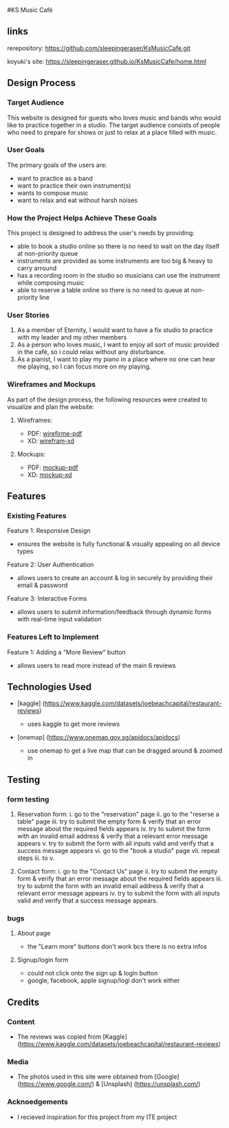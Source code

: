 #KS Music Café

## links

rerepository: https://github.com/sleepingeraser/KsMusicCafe.git

koyuki's site: https://sleepingeraser.github.io/KsMusicCafe/home.html

## Design Process

### Target Audience

This website is designed for guests who loves music and bands who would like to practice together in a studio. The target audience consists of people who need to prepare for shows or just to relax at a place filled with music.

### User Goals

The primary goals of the users are:

- want to practice as a band
- want to practice their own instrument(s)
- wants to compose music
- want to relax and eat without harsh noises

### How the Project Helps Achieve These Goals

This project is designed to address the user's needs by providing:

- able to book a studio online so there is no need to wait on the day itself at non-priority queue
- instruments are provided as some instruments are too big & heavy to carry arround
- has a recording room in the studio so musicians can use the instrument while composing music
- able to reserve a table online so there is no need to queue at non-priority line

### User Stories

1. As a member of Eternity, I would want to have a fix studio to practice with my leader and my other members
2. As a person who loves music, I want to enjoy all sort of music provided in the café, so i could relax without any disturbance.
3. As a pianist, I want to play my piano in a place where no one can hear me playing, so I can focus more on my playing.

### Wireframes and Mockups

As part of the design process, the following resources were created to visualize and plan the website:

1. Wireframes:

   - PDF: [wirefirme-pdf](prototype/pdf-file/HiFi.pdf)
   - XD: [wirefram-xd](prototype/XD-file/HiFi.xd)

2. Mockups:
   - PDF: [mockup-pdf](prototype/pdf-file/MockUp.pdf)
   - XD: [mockup-xd](prototype/XD-file/MockUp.xd)

## Features

### Existing Features

Feature 1: Responsive Design

- ensures the website is fully functional & visually appealing on all device types

Feature 2: User Authentication

- allows users to create an account & log in securely by providing their email & password

Feature 3: Interactive Forms

- allows users to submit information/feedback through dynamic forms with real-time input validation

### Features Left to Implement

Feature 1: Adding a "More Review" button

- allows users to read more instead of the main 6 reviews

## Technologies Used

- [kaggle] (https://www.kaggle.com/datasets/joebeachcapital/restaurant-reviews)

  - uses kaggle to get more reviews

- [onemap] (https://www.onemap.gov.sg/apidocs/apidocs)
  - use onemap to get a live map that can be dragged around & zoomed in

## Testing

### form testing

1. Reservation form:
   i. go to the "reservation" page
   ii. go to the "reserse a table" page
   iii. try to submit the empty form & verify that an error message about the required fields appears
   iv. try to submit the form with an invalid email address & verify that a relevant error message appears
   v. try to submit the form with all inputs valid and verify that a success message appears
   vi. go to the "book a studio" page
   vii. repeat steps iii. to v.

2. Contact form:
   i. go to the "Contact Us" page
   ii. try to submit the empty form & verify that an error message about the required fields appears
   iii. try to submit the form with an invalid email address & verify that a relevant error message appears
   iv. try to submit the form with all inputs valid and verify that a success message appears.

### bugs

1. About page

   - the "Learn more" buttons don't work bcs there is no extra infos

2. Signup/login form
   - could not click onto the sign up & login button
   - google, facebook, apple signup/logi don't work either

## Credits

### Content

- The reviews was copied from [Kaggle] (https://www.kaggle.com/datasets/joebeachcapital/restaurant-reviews)

### Media

- The photos used in this site were obtained from [Google] (https://www.google.com/) & [Unsplash] (https://unsplash.com/)

### Acknoedgements

- I recieved inspiration for this project from my ITE project
